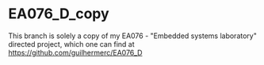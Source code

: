 # EA076\_D\_copy

This branch is solely a copy of my EA076 - "Embedded systems laboratory"
directed project, which one can find at https://github.com/guilhermerc/EA076_D 
